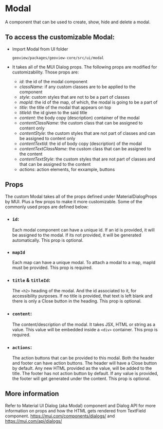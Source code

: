 # Modal

A component that can be used to create, show, hide and delete a modal.

## To access the customizable Modal:

- Import Modal from UI folder

  ```
  geoview/packages/geoview-core/src/ui/modal
  ```

- It takes all of the MUI Dialog props. The following props are modified for customizability. Those props are:

  - _id_: the id of the modal component
  - _className_: if any custom classes are to be applied to the component
  - _style_: custom styles that are not to be a part of classes
  - _mapId_: the id of the map, of which, the modal is going to be a part of
  - _title_: the title of the modal that appears on top
  - _titleId_: the id given to the said title
  - _content_: the body copy (description) container of the modal
  - _contentClassName_: the custom class that can be assigned to content only
  - _contentStyle_: the custom styles that are not part of classes and can be assigned to content only
  - _contentTextId_: the id of body copy (description) of the modal
  - _contentTextClassName_: the custom class that can be assigned to the content
  - _contentTextStyle_: the custom styles that are not part of classes and that can be assigned to the content
  - _actions_: action elements, for exxample, buttons

## Props

The custom Modal takes all of the props defined under MaterialDialogProps by MUI. Plus a few props to make it more customizable. Some of the commonly used props are defined below:

- ### `id`:

  Each modal component can have a unique id. If an id is provided, it will be assigned to the modal. If its not provided, it will be generated automatically. This prop is optional.

- ### `mapId`

  Each map can have a unique modal. To attach a modal to a map, mapId must be provided. This prop is required.

- ### `title` & `titleId`:

  The `<h2>` heading of the modal. And the id associated to it, for accessibility purposes. If no title is provided, that text is left blank and there is only a Close button in the heading. This prop is optional.

- ### `content`:

  The content/description of the modal. It takes JSX, HTML or string as a value. This value will be embedded inside a `<div>` container. This prop is required.

- ### `actions`:

  The action buttons that can be provided to this modal. Both the header and footer can have action buttons. The header will have a Close button by default. Any new HTML provided as the value, will be added to the title. The footer has not action button by default. If any value is provided, the footer will get generated under the content. This prop is optional.

## More information

Refer to Material UI Dialog (aka Modal) component and Dialog API for more information on props and how the HTML gets rendered from TextField component. https://mui.com/components/dialogs/ and https://mui.com/api/dialogs/
